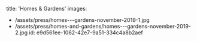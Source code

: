 title: 'Homes & Gardens'
images:
  - /assets/press/homes---gardens-november-2019-1.jpg
  - /assets/press/homes-and-gardens/homes---gardens-november-2019-2.jpg
id: e9d561ee-1062-42e7-9a51-334c4a8b2aef
